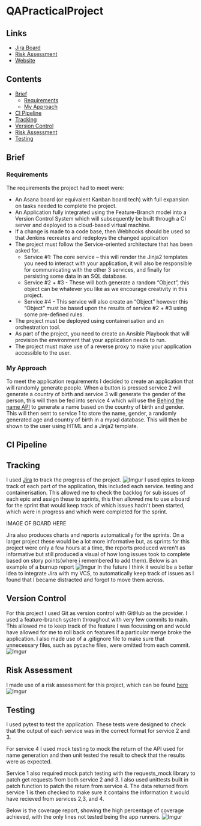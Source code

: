 # QAPracticalProject

## Links
- [Jira Board](https://iwanmoreton.atlassian.net/jira/software/projects/RPG/boards/2) 
- [Risk Assessment](https://docs.google.com/spreadsheets/d/1IeuFpi1XlGLEOQXmaGHo8kVIGX8WgU8-X_HEDSg3zGQ/edit?usp=sharing)
- [Website]()

## Contents
- [Brief](#brief)
    - [Requirements](#requirements)
    - [My Approach](#my-approach)
- [CI Pipeline](#ci-pipeline)
- [Tracking](#tracking)
- [Version Control](#version-control)
- [Risk Assessment](#risk-assessment)
- [Testing](#testing)
    

## Brief
### Requirements
The requirements the project had to meet were:
- An Asana board (or equivalent Kanban board tech) with full expansion on tasks needed to complete the project.
- An Application fully integrated using the Feature-Branch model into a Version Control System which will subsequently be built through a CI server and deployed to a cloud-based virtual machine.
- If a change is made to a code base, then Webhooks should be used so that Jenkins recreates and redeploys the changed application
- The project must follow the Service-oriented architecture that has been asked for.
  - Service #1: The core service – this will render the Jinja2 templates you need to interact with your application, it will also be responsible for communicating with the other 3 services, and finally for persisting some data in an SQL database.
  - Service #2 + #3 - These will both generate a random “Object”, this object can be whatever you like as we encourage creativity in this project.
  - Service #4 - This service will also create an “Object” however this “Object” must be based upon the results of service #2 + #3 using some pre-defined rules.
- The project must be deployed using containerisation and an orchestration tool.
- As part of the project, you need to create an Ansible Playbook that will provision the environment that your application needs to run.
- The project must make use of a reverse proxy to make your application accessible to the user.

### My Approach
To meet the application requirements I decided to create an application that will randomly generate people. When a button is pressed service 2 will generate a country of birth and service 3 will generate the gender of the person, this will then be fed into service 4 which will use the [Behind the name API](https://www.behindthename.com/api/) to generate a name based on the country of birth and gender. This will then sent to service 1 to store the name, gender, a randomly generated age and country of birth in a mysql database. This will then be shown to the user using HTML and a Jinja2 template.

## CI Pipeline

## Tracking
I used [Jira](https://iwanmoreton.atlassian.net/jira/software/projects/RPG/boards/2) to track the progress of the project.
![Imgur](https://i.imgur.com/eatK3Hp.png)
I used epics to keep track of each part of the application, this included each service. testing and containerisation. This allowed me to check the backlog for sub issues of each epic and assign these to sprints, this then allowed me to use a board for the sprint that would keep track of which issues hadn't been started, which were in progress and which were completed for the sprint.

IMAGE OF BOARD HERE

Jira also produces charts and reports automatically for the sprints. On a larger project these would be a lot more informative but, as sprints for this project were only a few hours at a time, the reports produced weren't as informative but still produced a visual of how long issues took to complete based on story points(where i remembered to add them). Below is an example of a burnup report
![Imgur](https://i.imgur.com/TNEIb6t.png)
In the future I think it would be a better idea to integrate Jira with my VCS, to automatically keep track of issues as I found that I became distracted and forgot to move them across.

## Version Control
For this project I used Git as version control with GitHub as the provider. I used a feature-branch system throughout with very few commits to main. This allowed me to keep track of the feature I was focussing on and would have allowed for me to roll back on features if a particular merge broke the application. I also made use of a .gitignore file to make sure that unnecessary files, such as pycache files, were omitted from each commit.
![Imgur](https://i.imgur.com/ubj78kC.png)
## Risk Assessment
I made use of a risk assessment for this project, which can be found [here](https://docs.google.com/spreadsheets/d/1IeuFpi1XlGLEOQXmaGHo8kVIGX8WgU8-X_HEDSg3zGQ/edit?usp=sharing)
![Imgur](https://i.imgur.com/3c1eDOA.png)
## Testing
I used pytest to test the application. These tests were designed to check that the output of each service was in the correct format for service 2 and 3. 

For service 4 I used mock testing to mock the return of the API used for name generation and then unit tested the result to check that the results were as expected. 

Service 1 also required mock patch testing with the requests_mock library to patch get requests from both service 2 and 3. I also used unittests built in patch function to patch the return from service 4. The data returned from service 1 is then checked to make sure it contains the information it would have recieved from services 2,3, and 4.

Below is the coverage report, showing the high percentage of coverage achieved, with the only lines not tested being the app runners.
![Imgur](https://i.imgur.com/Gney1rL.png)
